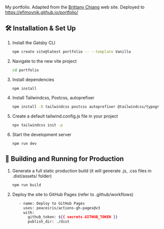 My portfolio. Adapted from the [Brittany Chiang](https://brittanychiang.com) web site.
Deployed to https://efimovnik.github.io/portfolio/ 

## 🛠 Installation & Set Up

1. Install the Gatsby CLI

   ```sh
   npm create vite@latest portfolio -- --template Vanilla
   ```

2. Navigate to the new vite project 

    ```sh
   cd portfolio
   ```

3. Install dependencies

   ```sh
   npm install
   ```

4. Install Tailwindcss, Postcss, autoprefixer

    ```sh
    npm install -D tailwindcss postcss autoprefixer @tailwindcss/typography
   ```

5. Create a default tailwind.config.js file in your project

    ```sh
    npx tailwindcss init -p
    ```

6. Start the development server

   ```sh
   npm run dev
   ```

## 🚀 Building and Running for Production

1. Generate a full static production build (it will generate .js, .css files in .dist/assets/ folder)

   ```sh
   npm run build
   ```

1. Deploy the site to GitHub Pages (refer to .github/workflows)

   ```sh
      - name: Deploy to GitHub Pages
        uses: peaceiris/actions-gh-pages@v3
        with:
          github_token: ${{ secrets.GITHUB_TOKEN }}
          publish_dir: ./dist 
   ```